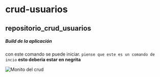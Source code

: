 # crud-usuarios
## repositorio_crud_usuarios

##### Build de la aplicación
con este comando se puede iniciar.
``` piense que este es un comando de incio ```
**esto deberia estar en negrita**

![Monito del crud](https://myoctocat.com/assets/images/base-octocat.svg)

